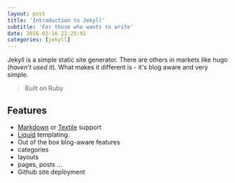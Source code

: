 ```yaml
---
layout: post
title: 'Introduction to Jekyll'
subtitle: 'For those who wants to write'
date: 2016-02-16 22:25:01
categories: [jekyll]
---
```

Jekyll is a simple static site generator. There are others in markets like hugo (*haven't used it*).
What makes it different is - it's blog aware and very simple.

> Built on Ruby

## Features
- [Markdown](http://daringfireball.net/projects/markdown) or [Textile](http://redcloth.org/textile) support
- [Liquid](http://liquidmarkup.org/) templating.
- Out of the box blog-aware features
 - categories
 - layouts
 - pages, posts ...
- Github site deployment
